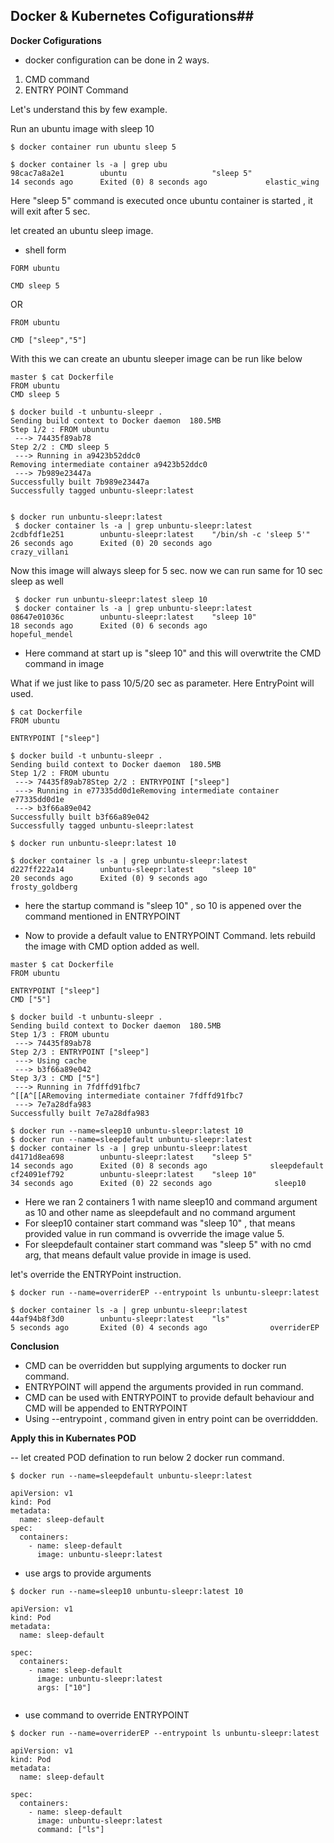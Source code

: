 ## Docker & Kubernetes Cofigurations##

**Docker Cofigurations**

- docker configuration can be done in 2 ways. 
1. CMD command 
2. ENTRY POINT Command 

Let's understand this by few example. 

Run an ubuntu image with sleep 10

```
$ docker container run ubuntu sleep 5
```

```
$ docker container ls -a | grep ubu
98cac7a8a2e1        ubuntu                   "sleep 5"                14 seconds ago      Exited (0) 8 seconds ago             elastic_wing
```

Here "sleep 5" command is executed once ubuntu container is started , it will exit after 5 sec.

let created an ubuntu sleep image. 

- shell form
```
FORM ubuntu

CMD sleep 5
```
OR 
```
FROM ubuntu

CMD ["sleep","5"]
```

With this we can create an ubuntu sleeper image can be run like below
```
master $ cat Dockerfile
FROM ubuntu
CMD sleep 5

$ docker build -t unbuntu-sleepr .
Sending build context to Docker daemon  180.5MB
Step 1/2 : FROM ubuntu
 ---> 74435f89ab78
Step 2/2 : CMD sleep 5
 ---> Running in a9423b52ddc0
Removing intermediate container a9423b52ddc0
 ---> 7b989e23447a
Successfully built 7b989e23447a
Successfully tagged unbuntu-sleepr:latest


$ docker run unbuntu-sleepr:latest
 $ docker container ls -a | grep unbuntu-sleepr:latest
2cdbfdf1e251        unbuntu-sleepr:latest    "/bin/sh -c 'sleep 5'"   26 seconds ago      Exited (0) 20 seconds ago              crazy_villani
```

Now this image will always sleep for 5 sec. now we can run same for 10 sec sleep as well

```
 $ docker run unbuntu-sleepr:latest sleep 10
 $ docker container ls -a | grep unbuntu-sleepr:latest
08647e01036c        unbuntu-sleepr:latest    "sleep 10"               18 seconds ago      Exited (0) 6 seconds ago              hopeful_mendel
```

- Here command at start up is "sleep 10" and this will overwtrite the CMD command in image 


What if we just like to pass 10/5/20 sec as parameter. Here EntryPoint will used.

```
$ cat Dockerfile
FROM ubuntu

ENTRYPOINT ["sleep"]

$ docker build -t unbuntu-sleepr .
Sending build context to Docker daemon  180.5MB
Step 1/2 : FROM ubuntu
 ---> 74435f89ab78Step 2/2 : ENTRYPOINT ["sleep"]
 ---> Running in e77335dd0d1eRemoving intermediate container e77335dd0d1e
 ---> b3f66a89e042
Successfully built b3f66a89e042
Successfully tagged unbuntu-sleepr:latest

$ docker run unbuntu-sleepr:latest 10

$ docker container ls -a | grep unbuntu-sleepr:latest
d227ff222a14        unbuntu-sleepr:latest    "sleep 10"               20 seconds ago      Exited (0) 9 seconds ago              frosty_goldberg
```

- here the startup command is "sleep 10" , so  10 is appened over the command mentioned in ENTRYPOINT

- Now to provide a default value to ENTRYPOINT Command. lets rebuild the image with CMD option added as well.

```
master $ cat Dockerfile
FROM ubuntu

ENTRYPOINT ["sleep"]
CMD ["5"]

$ docker build -t unbuntu-sleepr .
Sending build context to Docker daemon  180.5MB
Step 1/3 : FROM ubuntu
 ---> 74435f89ab78
Step 2/3 : ENTRYPOINT ["sleep"]
 ---> Using cache
 ---> b3f66a89e042
Step 3/3 : CMD ["5"]
 ---> Running in 7fdffd91fbc7
^[[A^[[ARemoving intermediate container 7fdffd91fbc7
 ---> 7e7a28dfa983
Successfully built 7e7a28dfa983

$ docker run --name=sleep10 unbuntu-sleepr:latest 10
$ docker run --name=sleepdefault unbuntu-sleepr:latest
$ docker container ls -a | grep unbuntu-sleepr:latest
d4171d8ea698        unbuntu-sleepr:latest    "sleep 5"                14 seconds ago      Exited (0) 8 seconds ago              sleepdefault
cf24091ef792        unbuntu-sleepr:latest    "sleep 10"               34 seconds ago      Exited (0) 22 seconds ago              sleep10

```
- Here we ran 2 containers 1 with name sleep10 and  command argument as 10 and other name as sleepdefault and no command argument
- For sleep10 container start command was "sleep 10" , that means provided value in run command is ovverride the image value 5.  
- For sleepdefault container start command was "sleep 5" with no cmd arg, that means default value provide in image is used.

let's override the ENTRYPoint instruction. 

```
$ docker run --name=overriderEP --entrypoint ls unbuntu-sleepr:latest

$ docker container ls -a | grep unbuntu-sleepr:latest
44af94b8f3d0        unbuntu-sleepr:latest    "ls"                     5 seconds ago       Exited (0) 4 seconds ago              overriderEP
```

**Conclusion**
- CMD can be overridden but supplying arguments to docker run command. 
- ENTRYPOINT will append the arguments provided in run command.
- CMD can be used with ENTRYPOINT to provide default behaviour and CMD will be appended to ENTRYPOINT
- Using --entrypoint , command given in entry point can be overriddden. 

**Apply this in Kubernates POD** 

-- let created POD defination to run below 2 docker run command. 
```
$ docker run --name=sleepdefault unbuntu-sleepr:latest

apiVersion: v1
kind: Pod
metadata:
  name: sleep-default
spec:
  containers:
    - name: sleep-default
      image: unbuntu-sleepr:latest

```

- use args to provide arguments 

```
$ docker run --name=sleep10 unbuntu-sleepr:latest 10

apiVersion: v1
kind: Pod
metadata:
  name: sleep-default

spec:
  containers:
    - name: sleep-default
      image: unbuntu-sleepr:latest
      args: ["10"]


```

- use command to override ENTRYPOINT

```
$ docker run --name=overriderEP --entrypoint ls unbuntu-sleepr:latest

apiVersion: v1
kind: Pod
metadata:
  name: sleep-default

spec:
  containers:
    - name: sleep-default
      image: unbuntu-sleepr:latest
      command: ["ls"]

```



